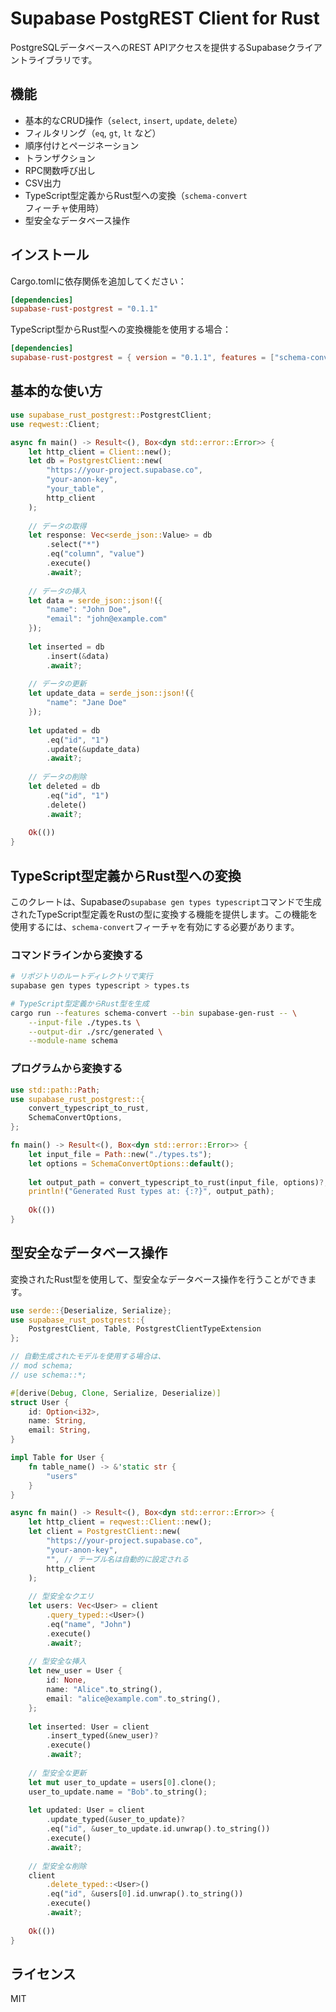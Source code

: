 # Supabase PostgREST Client for Rust

PostgreSQLデータベースへのREST APIアクセスを提供するSupabaseクライアントライブラリです。

## 機能

- 基本的なCRUD操作（`select`, `insert`, `update`, `delete`）
- フィルタリング（`eq`, `gt`, `lt` など）
- 順序付けとページネーション
- トランザクション
- RPC関数呼び出し
- CSV出力
- TypeScript型定義からRust型への変換（`schema-convert`フィーチャ使用時）
- 型安全なデータベース操作

## インストール

Cargo.tomlに依存関係を追加してください：

```toml
[dependencies]
supabase-rust-postgrest = "0.1.1"
```

TypeScript型からRust型への変換機能を使用する場合：

```toml
[dependencies]
supabase-rust-postgrest = { version = "0.1.1", features = ["schema-convert"] }
```

## 基本的な使い方

```rust
use supabase_rust_postgrest::PostgrestClient;
use reqwest::Client;

async fn main() -> Result<(), Box<dyn std::error::Error>> {
    let http_client = Client::new();
    let db = PostgrestClient::new(
        "https://your-project.supabase.co", 
        "your-anon-key", 
        "your_table", 
        http_client
    );
    
    // データの取得
    let response: Vec<serde_json::Value> = db
        .select("*")
        .eq("column", "value")
        .execute()
        .await?;
    
    // データの挿入
    let data = serde_json::json!({
        "name": "John Doe",
        "email": "john@example.com"
    });
    
    let inserted = db
        .insert(&data)
        .await?;
        
    // データの更新
    let update_data = serde_json::json!({
        "name": "Jane Doe"
    });
    
    let updated = db
        .eq("id", "1")
        .update(&update_data)
        .await?;
        
    // データの削除
    let deleted = db
        .eq("id", "1")
        .delete()
        .await?;
        
    Ok(())
}
```

## TypeScript型定義からRust型への変換

このクレートは、Supabaseの`supabase gen types typescript`コマンドで生成されたTypeScript型定義をRustの型に変換する機能を提供します。この機能を使用するには、`schema-convert`フィーチャを有効にする必要があります。

### コマンドラインから変換する

```bash
# リポジトリのルートディレクトリで実行
supabase gen types typescript > types.ts

# TypeScript型定義からRust型を生成
cargo run --features schema-convert --bin supabase-gen-rust -- \
    --input-file ./types.ts \
    --output-dir ./src/generated \
    --module-name schema
```

### プログラムから変換する

```rust
use std::path::Path;
use supabase_rust_postgrest::{
    convert_typescript_to_rust,
    SchemaConvertOptions,
};

fn main() -> Result<(), Box<dyn std::error::Error>> {
    let input_file = Path::new("./types.ts");
    let options = SchemaConvertOptions::default();
    
    let output_path = convert_typescript_to_rust(input_file, options)?;
    println!("Generated Rust types at: {:?}", output_path);
    
    Ok(())
}
```

## 型安全なデータベース操作

変換されたRust型を使用して、型安全なデータベース操作を行うことができます。

```rust
use serde::{Deserialize, Serialize};
use supabase_rust_postgrest::{
    PostgrestClient, Table, PostgrestClientTypeExtension
};

// 自動生成されたモデルを使用する場合は、
// mod schema; 
// use schema::*;

#[derive(Debug, Clone, Serialize, Deserialize)]
struct User {
    id: Option<i32>,
    name: String,
    email: String,
}

impl Table for User {
    fn table_name() -> &'static str {
        "users"
    }
}

async fn main() -> Result<(), Box<dyn std::error::Error>> {
    let http_client = reqwest::Client::new();
    let client = PostgrestClient::new(
        "https://your-project.supabase.co", 
        "your-anon-key", 
        "", // テーブル名は自動的に設定される
        http_client
    );
    
    // 型安全なクエリ
    let users: Vec<User> = client
        .query_typed::<User>()
        .eq("name", "John")
        .execute()
        .await?;
        
    // 型安全な挿入
    let new_user = User {
        id: None,
        name: "Alice".to_string(),
        email: "alice@example.com".to_string(),
    };
    
    let inserted: User = client
        .insert_typed(&new_user)?
        .execute()
        .await?;
        
    // 型安全な更新
    let mut user_to_update = users[0].clone();
    user_to_update.name = "Bob".to_string();
    
    let updated: User = client
        .update_typed(&user_to_update)?
        .eq("id", &user_to_update.id.unwrap().to_string())
        .execute()
        .await?;
        
    // 型安全な削除
    client
        .delete_typed::<User>()
        .eq("id", &users[0].id.unwrap().to_string())
        .execute()
        .await?;
        
    Ok(())
}
```

## ライセンス

MIT 
